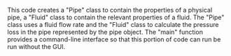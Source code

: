 This code creates a "Pipe" class to contain the properties of a physical pipe, a "Fluid" class to contain the relevant properties of a fluid. The "Pipe" class uses a fluid flow rate and the "Fluid" class to calculate the pressure loss in the pipe represented by the pipe object. The "main" function provides a command-line interface so that this portion of code can run be run without the GUI.
